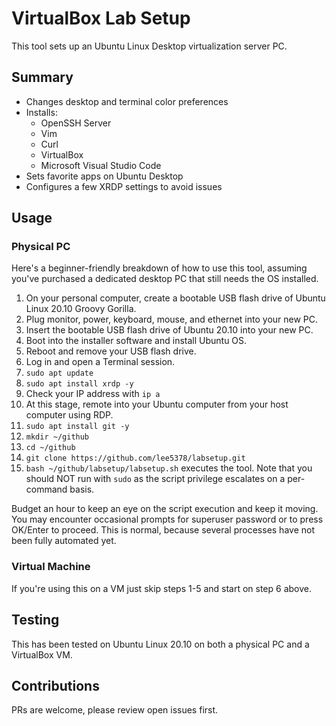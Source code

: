 # VirtualBox Lab Setup

This tool sets up an Ubuntu Linux Desktop virtualization server PC. 

## Summary

- Changes desktop and terminal color preferences
- Installs:
  - OpenSSH Server
  - Vim
  - Curl
  - VirtualBox
  - Microsoft Visual Studio Code
- Sets favorite apps on Ubuntu Desktop
- Configures a few XRDP settings to avoid issues

## Usage

### Physical PC

Here's a beginner-friendly breakdown of how to use this tool, assuming you've purchased a dedicated desktop PC that still needs the OS installed.
1. On your personal computer, create a bootable USB flash drive of Ubuntu Linux 20.10 Groovy Gorilla.
1. Plug monitor, power, keyboard, mouse, and ethernet into your new PC.
1. Insert the bootable USB flash drive of Ubuntu 20.10 into your new PC.
1. Boot into the installer software and install Ubuntu OS.
1. Reboot and remove your USB flash drive.
1. Log in and open a Terminal session.
1. `sudo apt update`
1. `sudo apt install xrdp -y`
1. Check your IP address with `ip a`
1. At this stage, remote into your Ubuntu computer from your host computer using RDP. 
1. `sudo apt install git -y`
1. `mkdir ~/github`
1. `cd ~/github`
1. `git clone https://github.com/lee5378/labsetup.git`
1. `bash ~/github/labsetup/labsetup.sh` executes the tool. Note that you should NOT run with `sudo` as the script privilege escalates on a per-command basis.

Budget an hour to keep an eye on the script execution and keep it moving. You may encounter occasional prompts for superuser password or to press OK/Enter to proceed. This is normal, because several processes have not been fully automated yet.

### Virtual Machine

If you're using this on a VM just skip steps 1-5 and start on step 6 above. 

## Testing

This has been tested on Ubuntu Linux 20.10 on both a physical PC and a VirtualBox VM.

## Contributions

PRs are welcome, please review open issues first.

